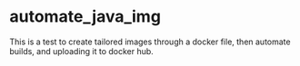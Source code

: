 # automate_java_img
This is a test to create tailored images through a docker file, then automate builds, and uploading it to docker hub.
